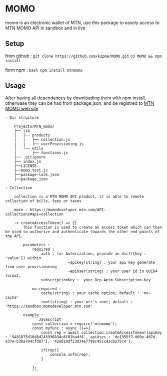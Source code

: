 # MOMO

momo is an electronic wallet of MTN, use this package to easely access to MTN MOMO API in sandbox and in live 

## Setup

  from github :
        ```
        git clone https://github.com/k2pme/MOMO.git
        ```
        ```
        cd MOMO && npm install 
        ```
        

 form npm :
        ```bash
        npm install mtnmomo
        ```
    

## Usage 

After having all dependances by downloading them with npm install, otherwase they can be had from package.json, and be registred to [MTN MOMO web site](https://momodeveloper.mtn.com/)

    - Dir structure

        Projects/MTN_momo/
        ├── lib
        │   ├── products
        |   |   ├── collection.js
        |   |   ├── userProvisioning.js
        │   └── utils
        |       ├── fonctions.js
        ├── .gitignore
        ├── index.js
        ├──LICENSE
        ├──momo.test.js
        ├──package-lock.json
        ├──package.json 

    - Collection

        collection is a MTN MOMO API product, it is able to remote collection of bills, fees or taxes

        more : https://momodeveloper.mtn.com/API-collections#api=collection

        -> createAccessToken() => {}
            This function is used to create an access token which can then be used to authorize and authenticate towards the other end-points of the API.

            parameters :
                required :
                    auth : for Autorization, provide an dict({key : 'value'}) within  
                                ~apikey(string) : your api key generate from user provisionning
                                ~apiUser(string) : your user id in UUID4 format.
                    subscriptionKey :  your Ocp-Apim-Subscription-Key

                no-required :
                    cache(string) : your cache option; default : 'no-cache'
                    root(string) : your uri's root; default : 'https://sandbox.momodeveloper.mtn.com'

            example :
                ```Javascript
                const collection = require('mtnmomo');
                const myfunc : async ()=>{
                    const rep = await collection.createAccessToken({apiKey : '9481875d16d84243936834c6f01badf6', apiUser : 'de1355f7-d09e-467d-a37e-b38a704cfd87'}, '42e819df23934e7799c45cc42cb275c4');

                    if(rep){
                        console.info(rep);
                    }

                };
                ```


